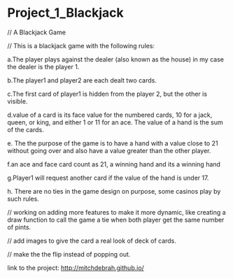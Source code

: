 # Project_1_Blackjack
// A Blackjack Game

// This is a blackjack game with the following rules:

a.The player plays against the dealer (also known as the house) in my case the dealer is the player 1.

b.The player1 and player2 are each dealt two cards.

c.The first card of player1  is hidden from the player 2, but the other is visible.

d.value of a card is its face value for the numbered cards, 10 for a jack, queen, or king, and either 1 or 11 for an ace. The value of a hand is the sum of the cards.

e. The the purpose of the game is to have a hand with a value close to 21 without going over and also have a value greater than the other player.

f.an ace and face card count as 21, a winning hand and its a winning hand

g.Player1 will request another card if the value of the hand is under 17.

h. There are no ties in the game design on purpose, some casinos play by such rules.

// working on adding more features to make it more dynamic, like creating a draw function to call the game a tie when both player get the same number of pints.

// add images to give the card a real look  of deck of cards.

// make the the flip instead of popping out.

link to the project: http://mitchdebrah.github.io/